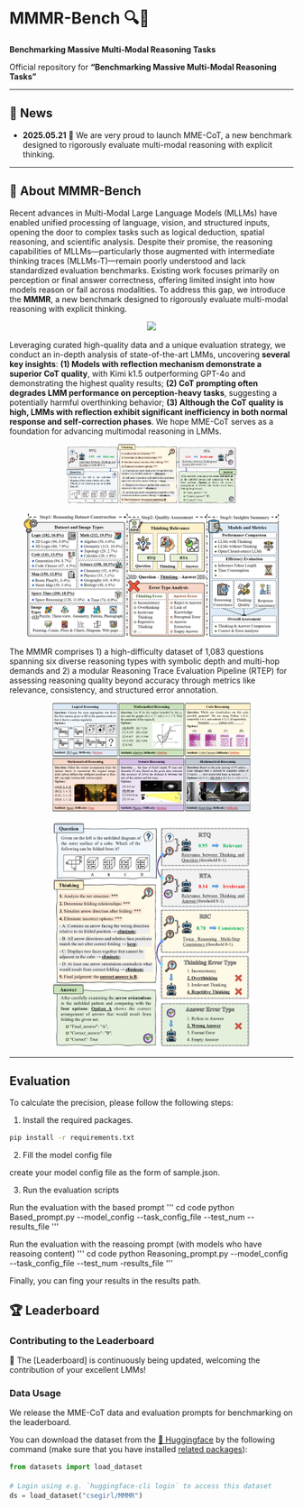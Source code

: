# MMMR-Bench 🔍🧠
**Benchmarking Massive Multi-Modal Reasoning Tasks**

Official repository for **“Benchmarking Massive Multi-Modal Reasoning Tasks”**

---

## 📢 News

- **2025.05.21** 🎉 We are very proud to launch MME-CoT, a new benchmark designed to rigorously evaluate multi-modal reasoning with explicit thinking.

---

## 📘 About MMMR-Bench

Recent advances in Multi-Modal Large Language Models (MLLMs) have enabled unified processing of language, vision, and structured inputs, opening the door
to complex tasks such as logical deduction, spatial reasoning, and scientific analysis. Despite their promise, the reasoning capabilities of MLLMs—particularly
those augmented with intermediate thinking traces (MLLMs-T)—remain poorly understood and lack standardized evaluation benchmarks. Existing work focuses
primarily on perception or final answer correctness, offering limited insight into how models reason or fail across modalities. To address this gap, we introduce the **MMMR**, a new benchmark designed to rigorously evaluate multi-modal reasoning with explicit thinking.

<p align="center">
    <img src="figs/teaser.jpg" width="90%"> <br>
</p>

Leveraging curated high-quality data and a unique evaluation strategy, we conduct an in-depth analysis of state-of-the-art LMMs, uncovering **several key insights**: **(1) Models with reflection mechanism demonstrate a superior CoT quality**, with Kimi k1.5 outperforming GPT-4o and demonstrating the highest quality results; **(2) CoT prompting often degrades LMM performance on perception-heavy tasks**, suggesting a potentially harmful overthinking behavior; **(3) Although the CoT quality is high, LMMs with reflection exhibit significant inefficiency in both normal response and self-correction phases**. We hope MME-CoT serves as a foundation for advancing multimodal reasoning in LMMs.

<p align="center">
    <img src="readme_imgs/overview.png" width="60%"> <br>
</p>

<p align="center">
    <img src="readme_imgs/pipeline.png" width="90%"> <br>
</p>

The MMMR comprises 1) a high-difficulty dataset of 1,083 questions spanning six diverse reasoning types with symbolic depth and multi-hop demands and 2) a modular Reasoning Trace Evaluation Pipeline (RTEP) for assessing reasoning quality beyond accuracy through metrics like relevance, consistency, and structured error annotation.

<p align="center">
    <img src="readme_imgs/data.png" width="70%"> <br>
</p>

<p align="center">
    <img src="readme_imgs/eval.png" width="70%"> <br>
</p>

---

## Evaluation

To calculate the precision, please follow the following steps:
1. Install the required packages.

```bash
pip install -r requirements.txt
```

2. Fill the model config file

create your model config file as the form of sample.json.

3. Run the evaluation scripts

Run the evaluation with the based prompt
'''
cd code
python Based_prompt.py --model_config <your model path> --task_config_file <the dataset json file path> --test_num <test number> --results_file <your results path>
'''

Run the evaluation with the reasoing prompt (with models who have reasoing content)
'''
cd code
python Reasoning_prompt.py --model_config <your model path> --task_config_file <the dataset json file path> --test_num <test number> -results_file <your results path>
'''

Finally, you can fing your results in the results path.

## 🏆 Leaderboard

### Contributing to the Leaderboard

🚨 The [Leaderboard] is continuously being updated, welcoming the contribution of your excellent LMMs!


### Data Usage

We release the MME-CoT data and evaluation prompts for benchmarking on the leaderboard.

You can download the dataset from the [🤗 Huggingface](https://huggingface.co/datasets/csegirl/MMMR) by the following command (make sure that you have installed [related packages](https://huggingface.co/docs/datasets/quickstart)):

```python
from datasets import load_dataset

# Login using e.g. `huggingface-cli login` to access this dataset
ds = load_dataset("csegirl/MMMR")
```